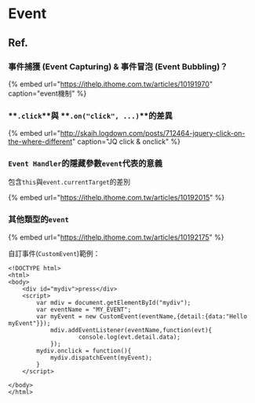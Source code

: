# Event



## Ref.

### **事件捕獲 \(Event Capturing\)** & **事件冒泡 \(Event Bubbling\)？**

{% embed url="https://ithelp.ithome.com.tw/articles/10191970" caption="event機制" %}

### **`.click`**與 **`.on("click", ...)`**的差異

{% embed url="http://skaih.logdown.com/posts/712464-jquery-click-on-the-where-different" caption="JQ click & onclick" %}

### `Event Handler`的隱藏參數`event`代表的意義

包含`this`與`event.currentTarget`的差別

{% embed url="https://ithelp.ithome.com.tw/articles/10192015" %}

### 其他類型的`event`

{% embed url="https://ithelp.ithome.com.tw/articles/10192175" %}

自訂事件\(`CustomEvent`\)範例：

```markup
<!DOCTYPE html>
<html>
<body>
    <div id="mydiv">press</div>
    <script>
        var mdiv = document.getElementById("mydiv");
        var eventName = "MY_EVENT";
        var myEvent = new CustomEvent(eventName,{detail:{data:"Hello myEvent"}});
            mdiv.addEventListener(eventName,function(evt){
                    console.log(evt.detail.data);
            });
        mydiv.onclick = function(){
            mydiv.dispatchEvent(myEvent);
        }
    </script>

</body>
</html>

```

